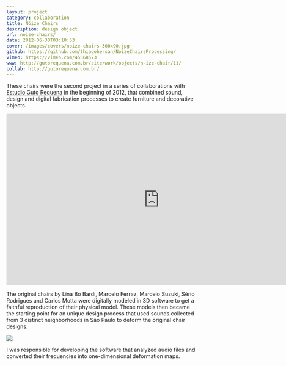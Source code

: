```yaml
---
layout: project
category: collaboration
title: Nóize Chairs
description: design object
url: noize-chairs/
date: 2012-06-30T03:10:53
cover: /images/covers/noize-chairs-300x90.jpg
github: https://github.com/thiagohersan/NoizeChairsProcessing/
vimeo: https://vimeo.com/45568573
www: http://gutorequena.com.br/site/work/objects/n-ize-chair/11/
collab: http://gutorequena.com.br/
---
```

These chairs were the second project in a series of collaborations with [Estudio Guto Requena](http://www.gutorequena.com.br/) in the beginning of 2012, that combined sound, design and digital fabrication processes to create furniture and decorative objects. 

<div class="video-wrapper">
    <iframe src="http://player.vimeo.com/video/45568573" width="800" height="450" frameborder="0" webkitAllowFullScreen mozallowfullscreen allowFullScreen></iframe>
</div>

The original chairs by Lina Bo Bardi, Marcelo Ferraz, Marcelo Suzuki, Sério Rodrigues and Carlos Motta were digitally modeled in 3D software to get a faithful reproduction of their physical model. These models then became the starting point for an unique design process that used sounds collected from 3 distinct neighborhoods in São Paulo to deform the original chair designs.

![](NoizeChairs2.jpg)

I was responsible for developing the software that analyzed audio files and converted their frequencies into one-dimensional deformation maps.
